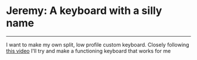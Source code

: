 # Jeremy: A keyboard with a silly name

---

I want to make my own split, low profile custom keyboard. Closely following [this video](https://www.youtube.com/watch?v=7UXsD7nSfDY) I'll try and make a functioning keyboard that works for me
